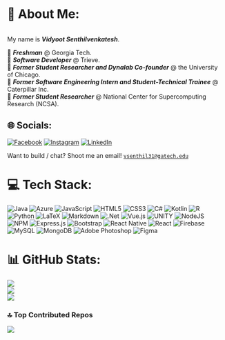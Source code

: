 # 💫 About Me:
<img src="https://komarev.com/ghpvc/?username=vid277&style=flat-square&color=blue" alt=""/>

My name is ***Vidyoot Senthilvenkatesh***.<br>

🌱 ***Freshman*** @ Georgia Tech.
<br>
🌱 ***Software Developer*** @ Trieve.
<br>
🌱 ***Former Student Researcher and Dynalab Co-founder*** @ the University of Chicago. 
<br>
🌱 ***Former Software Engineering Intern and Student-Technical Trainee*** @ Caterpillar Inc. 
<br>
🌱 ***Former Student Researcher*** @ National Center for Supercomputing Research (NCSA). 
<be>

## 🌐 Socials:
[![Facebook](https://img.shields.io/badge/Facebook-%231877F2.svg?logo=Facebook&logoColor=white)](https://www.facebook.com/vidyoot.senthil/) [![Instagram](https://img.shields.io/badge/Instagram-%23E4405F.svg?logo=Instagram&logoColor=white)](https://instagram.com/vidyootsenthil) [![LinkedIn](https://img.shields.io/badge/LinkedIn-%230077B5.svg?logo=linkedin&logoColor=white)](https://www.linkedin.com/in/vidyoot-senthil-venkatesh-b60040203/)

Want to build / chat? Shoot me an email! <a href="mailto:vsenthil31@gatech.edu">`vsenthil31@gatech.edu`</a>

# 💻 Tech Stack:
 ![Java](https://img.shields.io/badge/java-%23ED8B00.svg?style=for-the-badge&logo=java&logoColor=white) ![Azure](https://img.shields.io/badge/azure-%230072C6.svg?style=for-the-badge&logo=azure-devops&logoColor=white) ![JavaScript](https://img.shields.io/badge/javascript-%23323330.svg?style=for-the-badge&logo=javascript&logoColor=%23F7DF1E) ![HTML5](https://img.shields.io/badge/html5-%23E34F26.svg?style=for-the-badge&logo=html5&logoColor=white) ![CSS3](https://img.shields.io/badge/css3-%231572B6.svg?style=for-the-badge&logo=css3&logoColor=white) ![C#](https://img.shields.io/badge/c%23-%23239120.svg?style=for-the-badge&logo=c-sharp&logoColor=white) ![Kotlin](https://img.shields.io/badge/kotlin-%230095D5.svg?style=for-the-badge&logo=kotlin&logoColor=white) ![R](https://img.shields.io/badge/r-%23276DC3.svg?style=for-the-badge&logo=r&logoColor=white) ![Python](https://img.shields.io/badge/python-3670A0?style=for-the-badge&logo=python&logoColor=ffdd54) ![LaTeX](https://img.shields.io/badge/latex-%23008080.svg?style=for-the-badge&logo=latex&logoColor=white) ![Markdown](https://img.shields.io/badge/markdown-%23000000.svg?style=for-the-badge&logo=markdown&logoColor=white) ![.Net](https://img.shields.io/badge/.NET-5C2D91?style=for-the-badge&logo=.net&logoColor=white) ![Vue.js](https://img.shields.io/badge/vuejs-%2335495e.svg?style=for-the-badge&logo=vuedotjs&logoColor=%234FC08D) ![UNITY](https://img.shields.io/badge/Unity-%2320232a.svg?style=for-the-badge&logo=unity&logoColor=white) ![NodeJS](https://img.shields.io/badge/node.js-6DA55F?style=for-the-badge&logo=node.js&logoColor=white) ![NPM](https://img.shields.io/badge/NPM-%23000000.svg?style=for-the-badge&logo=npm&logoColor=white) ![Express.js](https://img.shields.io/badge/express.js-%23404d59.svg?style=for-the-badge&logo=express&logoColor=%2361DAFB) ![Bootstrap](https://img.shields.io/badge/bootstrap-%23563D7C.svg?style=for-the-badge&logo=bootstrap&logoColor=white) ![React Native](https://img.shields.io/badge/react_native-%2320232a.svg?style=for-the-badge&logo=react&logoColor=%2361DAFB) ![React](https://img.shields.io/badge/react-%2320232a.svg?style=for-the-badge&logo=react&logoColor=%2361DAFB) ![Firebase](https://img.shields.io/badge/firebase-%23039BE5.svg?style=for-the-badge&logo=firebase) ![MySQL](https://img.shields.io/badge/mysql-%2300f.svg?style=for-the-badge&logo=mysql&logoColor=white) ![MongoDB](https://img.shields.io/badge/MongoDB-%234ea94b.svg?style=for-the-badge&logo=mongodb&logoColor=white) ![Adobe Photoshop](https://img.shields.io/badge/adobephotoshop-%2331A8FF.svg?style=for-the-badge&logo=adobephotoshop&logoColor=white) ![Figma](https://img.shields.io/badge/figma-%23F24E1E.svg?style=for-the-badge&logo=figma&logoColor=white) 

# 📊 GitHub Stats:
![](https://github-readme-stats.vercel.app/api?username=vid277&theme=dark&hide_border=false&include_all_commits=true&count_private=true)<br/>
![](https://github-readme-streak-stats.herokuapp.com/?user=vid277&theme=dark&hide_border=false)<br/>
![](https://github-readme-stats.vercel.app/api/top-langs/?username=vid277&theme=dark&hide_border=false&include_all_commits=true&count_private=true&layout=compact)

### 🔝 Top Contributed Repos
![](https://github-contributor-stats.vercel.app/api?username=vid277&limit=5&theme=darkhub&combine_all_yearly_contributions=true)
